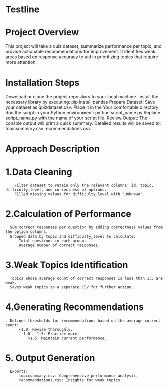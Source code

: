 # Testline
# Project Overview
This project will take a quiz dataset, summarize performance per topic, and provide actionable recommendations for improvement. It identifies weak areas based on response accuracy to aid in prioritizing topics that require more attention.

# Installation Steps
Download or clone the project repository to your local machine.
Install the necessary library by executing:
            pip install pandas
Prepare Dataset: 
            Save your dataset as quizdataset.csv.
            Place it in the Your comfortable directory
            Run the script in your Python environment:
                    python script_name.py
            Replace script_name.py with the name of your script file.
Review Output:
            The console output will print a quick summary.
            Detailed results will be saved to:
                    topicsummary.csv
                    recommendations.csv

# Approach Description
  # 1.Data Cleaning
        Filter dataset to retain only the relevant columns: id, topic, difficulty_level, and correctness of options.
        Filled missing values for difficulty_level with "Unknown".
  # 2.Calculation of Performance
      Sum correct responses per question by adding correctness values from the option columns.
      Grouped data by topic and difficulty_level to calculate:
          Total questions in each group.
          Average number of correct responses.
  # 3.Weak Topics Identification
      Topics whose average count of correct responses is less than 1.5 are weak.
      Saves weak topics to a separate CSV for further action.
  # 4.Generating Recommendations
      Defines thresholds for recommendations based on the average correct count:
          <1.0: Revise thoroughly.
            1.0 - 1.5: Practice more.
              >1.5: Maintain current performance.
  # 5. Output Generation
      Exports:
          topicsummary.csv: Comprehensive performance analysis.
          recommendations.csv: Insights for weak topics.
